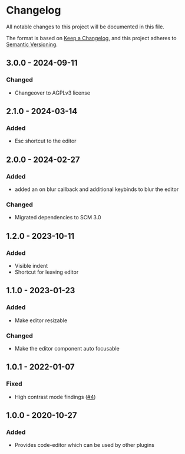 # Changelog
All notable changes to this project will be documented in this file.

The format is based on [Keep a Changelog](https://keepachangelog.com/en/1.0.0/),
and this project adheres to [Semantic Versioning](https://semver.org/spec/v2.0.0.html).

## 3.0.0 - 2024-09-11
### Changed
- Changeover to AGPLv3 license

## 2.1.0 - 2024-03-14
### Added
- Esc shortcut to the editor

## 2.0.0 - 2024-02-27
### Added
- added an on blur callback and additional keybinds to blur the editor

### Changed
- Migrated dependencies to SCM 3.0

## 1.2.0 - 2023-10-11
### Added
- Visible indent
- Shortcut for leaving editor

## 1.1.0 - 2023-01-23
### Added
- Make editor resizable

### Changed
- Make the editor component auto focusable

## 1.0.1 - 2022-01-07
### Fixed
- High contrast mode findings ([#4](https://github.com/scm-manager/scm-code-editor-plugin/pull/4))

## 1.0.0 - 2020-10-27
### Added
- Provides code-editor which can be used by other plugins

